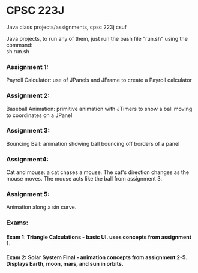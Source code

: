 # CPSC 223J
Java class projects/assignments, cpsc 223j csuf<br/>

Java projects, to run any of them, just run the bash file "run.sh" using the command:<br/>
sh run.sh<br/>
### Assignment 1:
Payroll Calculator: use of JPanels and JFrame to create a Payroll calculator
### Assignment 2:
Baseball Animation: primitive animation with JTimers to show a ball moving to coordinates on a JPanel
### Assignment 3:
Bouncing Ball: animation showing ball bouncing off borders of a panel
### Assignment4:
Cat and mouse: a cat chases a mouse. The cat's direction changes as the mouse moves. The mouse acts like the ball from assignment 3.
### Assignment 5:
Animation along a sin curve.
### Exams:
#### Exam 1: Triangle Calculations - basic UI. uses concepts from assignment 1.
#### Exam 2: Solar System Final - animation concepts from assignment 2-5. Displays Earth, moon, mars, and sun in orbits.
